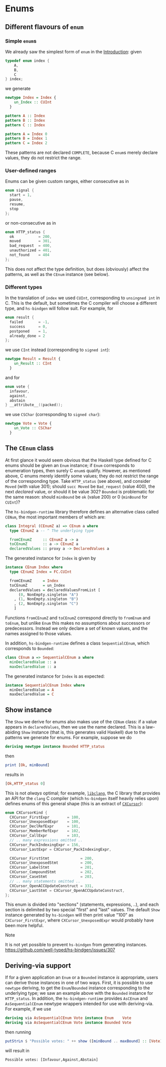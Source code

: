 # Enums

## Different flavours of `enum`

### Simple `enum`s

We already saw the simplest form of `enum` in the
[Introduction](Introduction.md): given

```c
typedef enum index {
    A,
    B,
    C
} index;
```

we generate

```haskell
newtype Index = Index {
    un_Index :: CUInt
  }

pattern A :: Index
pattern B :: Index
pattern C :: Index

pattern A = Index 0
pattern B = Index 1
pattern C = Index 2
```

These patterns are not declared `COMPLETE`, because C `enum`s merely declare
values, they do not restrict the range.

### User-defined ranges

Enums can be given custom ranges, either consecutive as in

```c
enum signal {
  start = 1,
  pause,
  resume,
  stop
};
```

or non-consecutive as in

```c
enum HTTP_status {
  ok           = 200,
  moved        = 301,
  bad_request  = 400,
  unauthorized = 401,
  not_found    = 404
};
```

This does not affect the type definition, but does (obviously) affect the
patterns, as well as the `CEnum` instance (see below).

### Different types

In the translation of `index` we used `CUInt`, corresponding to `unsingned int`
in C. This is the default, but sometimes the C compiler will choose a different
type, and `hs-bindgen` will follow suit. For example, for

```c
enum result {
  failed       = -1,
  success      = 0,
  postponed    = 1,
  already_done = 2
};
```

we use `CInt` instead (corresponding to `signed int`):

```haskell
newtype Result = Result {
    un_Result :: CInt
  }
```

and for

```c
enum vote {
  infavour,
  against,
  abstain
} __attribute__((packed));
```

we use `CSChar` (corresponding to `signed char`):

```haskell
newtype Vote = Vote {
    un_Vote :: CSChar
  }
```

## The `CEnum` class

At first glance it would seem obvious that the Haskell type defined for C enums
should be given an `Enum` instance; if `Enum` corresponds to enumeration types,
then surely C `enum`s qualify. However, as mentioned above, C enums merely
identify some values; they do not restrict the range of the corresponding type.
Take `HTTP_status` (see above), and consider  `Moved` (with value 301); should
`succ Moved` be `Bad_request` (value 400), the next _declared_ value, or should
it be value 302? `Bounded` is problematic for the same reason: should `minBound`
be `ok` (value 200) or 0 (`minBound` for `CUInt`)?

The `hs-bindgen-runtime` library therefore defines an alternative class called
`CENum`, the most important members of which are:

```haskell
class Integral (CEnumZ a) => CEnum a where
  type CEnumZ a -- ^ The underlying type

  fromCEnumZ     :: CEnumZ a -> a
  toCEnumZ       :: a -> CEnumZ a
  declaredValues :: proxy a -> DeclaredValues a
```

The generated instance for `Index` is given by

```haskell
instance CEnum Index where
  type CEnumZ Index = FC.CUInt

  fromCEnumZ     = Index
  toCEnumZ       = un_Index
  declaredValues = declaredValuesFromList [
      (0, NonEmpty.singleton "A")
    , (1, NonEmpty.singleton "B")
    , (2, NonEmpty.singleton "C")
    ]
```

Functions `fromCEnumZ` and `toCEnumZ` correspond directly to `fromEnum` and
`toEnum`, but unlike `Enum` this makes no assumptions about successors or
predecessors. Instead we only declare a set of known values, and the names
assigned to those values.

In addition, `hs-bindgen-runtime` defines a class `SequentialCEnum`, which
corresponds to `Bounded`:

```haskell
class CEnum a => SequentialCEnum a where
  minDeclaredValue :: a
  maxDeclaredValue :: a
```

The generated instance for `Index` is as expected:

```haskell
instance SequentialCEnum Index where
  minDeclaredValue = A
  maxDeclaredValue = C
```

## Show instance

The `Show` we derive for enums also makes use of the `CENum` class: if a value
appears in `declaredValues`, then we use the name declared. This is a
law-abiding `Show` instance (that is, this generates valid Haskell) due to the
patterns we generate for enums. For example, suppose we do

```haskell
deriving newtype instance Bounded HTTP_status
```

then

```haskell
print [Ok, minBound]
```

results in

```haskell
[Ok,HTTP_status 0]
```

This is not _always_ optimal; for example, [`libclang`][libclang], the C library
that provides an API for the `clang` C compiler (which `hs-bindgen` itself
heavily relies upon) defines enums of this general shape (this is an extract
of [`CXCursor`][libclang:CXCursor]):

```c
enum CXCursorKind {
  CXCursor_FirstExpr        = 100,
  CXCursor_UnexposedExpr    = 100,
  CXCursor_DeclRefExpr      = 101,
  CXCursor_MemberRefExpr    = 102,
  CXCursor_CallExpr         = 103,
  // .. many expressions omitted ..
  CXCursor_PackIndexingExpr = 156,
  CXCursor_LastExpr = CXCursor_PackIndexingExpr,

  CXCursor_FirstStmt              = 200,
  CXCursor_UnexposedStmt          = 200,
  CXCursor_LabelStmt              = 201,
  CXCursor_CompoundStmt           = 202,
  CXCursor_CaseStmt               = 203,
  // .. many statements omitted ..
  CXCursor_OpenACCUpdateConstruct = 331,
  CXCursor_LastStmt = CXCursor_OpenACCUpdateConstruct,
};
```

This enum is divided into "sections" (statements, expressions, ..), and each
section is delimited by two special "first" and "last" values. The default
`Show` instance generated by `hs-bindgen` will then print value "100" as
`CXCursor_FirstExpr`, where `CXCursor_UnexposedExpr` would probably have been
more helpful.

> [!NOTE]
> It is not yet possible to prevent `hs-bindgen` from generating instances.
> https://github.com/well-typed/hs-bindgen/issues/307


## Deriving-via support

If for a given application an `Enum` or a `Bounded` instance _is_ appropriate,
users can derive those instances in one of two ways. First, it is possible to
use `newtype` deriving, to get the `Enum`/`Bounded` instance corresponding to
the underlying type; we saw an example above with the `Bounded` instance for
`HTTP_status`. In addition, the `hs-bindgen-runtime` provides
`AsCEnum` and `AsSequentialCEnum` newtype wrappers intended for use with
deriving-via. For example, if we use

```haskell
deriving via AsSequentialCEnum Vote instance Enum    Vote
deriving via AsSequentialCEnum Vote instance Bounded Vote
```

then running

```haskell
putStrLn $ "Possible votes: " ++ show ([minBound .. maxBound] :: [Vote])
```

will result in

```
Possible votes: [Infavour,Against,Abstain]
```




[libclang]: https://clang.llvm.org/doxygen/group__CINDEX.html
[libclang:CXCursor]: https://clang.llvm.org/doxygen/group__CINDEX.html#gaaccc432245b4cd9f2d470913f9ef0013

